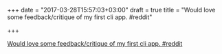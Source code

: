 +++
date = "2017-03-28T15:57:03+03:00"
draft = true
title = "Would love some feedback/critique of my first cli app.  #reddit"

+++

<p><a href="https://t.co/f6wAVs94qQ">Would love some feedback/critique of my first cli app.  #reddit</a></p>